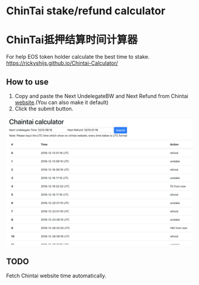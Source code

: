 # ChinTai stake/refund calculator
# ChinTai抵押结算时间计算器

For help EOS token holder calculate the best time to stake. https://rickyshijs.github.io/Chintai-Calculator/

## How to use

1. Copy and paste the Next UndelegateBW and Next Refund from Chintai [website](https://eos.chintai.io/exchange).(You can also make it default)
2. Click the submit button.

 ![image](https://github.com/RickyShiJs/Chintai-Calculator/raw/master/sample.png)

## TODO
Fetch Chintai website time automatically.
